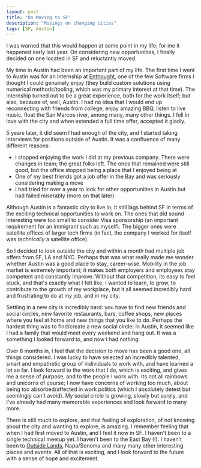 ```yaml
---
layout: post
title: "On Moving to SF"
description: "Musings on changing cities"
tags: [SF, Austin]
---
```


I was warned that this would happen at some point in my life; for me it happened early last year. On considering new opportunities, I finally decided on one located in SF and reluctantly moved.

My time in Austin had been an important part of my life. The first time I went to Austin was for an internship at [Enthought](https://www.enthought.com/), one of the few Software firms I thought I could genuinely enjoy (they build custom solutions using numerical methods/tooling, which was my primary interest at that time). The internship turned out to be a great experience, both for the work itself; but also, because of, well, Austin. I had no idea that I would end up reconnecting with friends from college, enjoy amazing BBQ, listen to live music, float the San Marcos river, among many, many other things. I fell in love with the city and when extended a full time offer, accepted it gladly.

5 years later, it did seem I had enough of the city, and I started taking interviews for positions outside of Austin. It was a confluence of many different reasons:

* I stopped enjoying the work I did at my previous company. There were changes in team; the great folks left. The ones that remained were still good, but the office stopped being a place that I enjoyed being at
* One of my best friends got a job offer in the Bay and was seriously considering making a move
* I had tried for over a year to look for other opportunities in Austin but had failed miserably (more on that later)

Although Austin is a fantastic city to live in, it still lags behind SF in terms of the exciting technical opportunities to work on. The ones that did sound interesting were too small to consider Visa sponsorship (an important requirement for an immigrant such as myself). The bigger ones were satellite offices of larger tech firms (in fact, the company I worked for itself was _technically_ a satellite office).

So I decided to look outside the city and within a month had multiple job offers from SF, LA and NYC. Perhaps that was what really made me wonder whether Austin was a good place to stay, career-wise. Mobility in the job market is extremely important; it makes both employers and employees stay competent and constantly improve. Without that competition, its easy to feel stuck, and that's exactly what I felt like. I wanted to learn, to grow, to contribute to the growth of my workplace, but it all seemed incredibly hard and frustrating to do at my job, and in my city.

Settling in a new city is incredibly hard: you have to find new friends and social circles, new favorite restaurants, bars, coffee shops, new places where you feel at home and new things that you like to do. Perhaps the hardest thing was to find/create a new social circle: in Austin, it seemed like I had a family that would meet every weekend and hang out. It was a something I looked forward to, and now I had nothing.

Over 6 months in, I feel that the decision to move has been a good one, all things considered. I was lucky to have selected an incredibly talented, smart and empathetic group of individuals to work with, and have learned a lot so far. I look forward to the work that I do, which is exciting, and gives me a sense of purpose, and to the people I work with. Its not all rainbows and unicorns of course; I now have concerns of working too much, about being too absorbed/affected in work politics (which I absolutely detest but seemingly can't avoid). My social circle is growing, slowly but surely, and I've already had many memorable experiences and look forward to many more.

There is still much to explore, and that feeling of exploration, of not knowing about the city and wanting to explore, is amazing. I remember feeling that when I had first moved to Austin, and I feel it now in SF. I haven't been to a single technical meetup yet. I haven't been to the East Bay (!). I haven't been to [Outside Lands](https://www.sfoutsidelands.com/), Napa/Sonoma and many many other interesting places and events. All of that is exciting, and I look forward to the future with a sense of hope and excitement.
